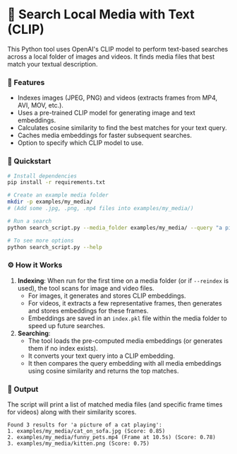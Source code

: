 # 📸 Search Local Media with Text (CLIP)

This Python tool uses OpenAI's CLIP model to perform text-based searches across a local folder of images and videos. It finds media files that best match your textual description.

### 🔧 Features
-   Indexes images (JPEG, PNG) and videos (extracts frames from MP4, AVI, MOV, etc.).
-   Uses a pre-trained CLIP model for generating image and text embeddings.
-   Calculates cosine similarity to find the best matches for your text query.
-   Caches media embeddings for faster subsequent searches.
-   Option to specify which CLIP model to use.

### 🏁 Quickstart
```bash
# Install dependencies
pip install -r requirements.txt

# Create an example media folder
mkdir -p examples/my_media/
# (Add some .jpg, .png, .mp4 files into examples/my_media/)

# Run a search
python search_script.py --media_folder examples/my_media/ --query "a picture of a cat playing"

# To see more options
python search_script.py --help
```

### ⚙️ How it Works
1.  **Indexing**: When run for the first time on a media folder (or if `--reindex` is used), the tool scans for image and video files.
    *   For images, it generates and stores CLIP embeddings.
    *   For videos, it extracts a few representative frames, then generates and stores embeddings for these frames.
    *   Embeddings are saved in an `index.pkl` file within the media folder to speed up future searches.
2.  **Searching**: 
    *   The tool loads the pre-computed media embeddings (or generates them if no index exists).
    *   It converts your text query into a CLIP embedding.
    *   It then compares the query embedding with all media embeddings using cosine similarity and returns the top matches.

### 📂 Output
The script will print a list of matched media files (and specific frame times for videos) along with their similarity scores.

```
Found 3 results for 'a picture of a cat playing':
1. examples/my_media/cat_on_sofa.jpg (Score: 0.85)
2. examples/my_media/funny_pets.mp4 (Frame at 10.5s) (Score: 0.78)
3. examples/my_media/kitten.png (Score: 0.75)
``` 